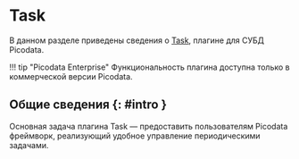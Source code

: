 # Task

В данном разделе приведены сведения о
[Task](https://git.picodata.io/picodata/mod/picotask), плагине для
СУБД Picodata.

!!! tip "Picodata Enterprise"
    Функциональность плагина доступна только в коммерческой версии Picodata.

## Общие сведения {: #intro }

Основная задача плагина Task — предоставить пользователям Picodata
фреймворк, реализующий удобное управление периодическими задачами.
